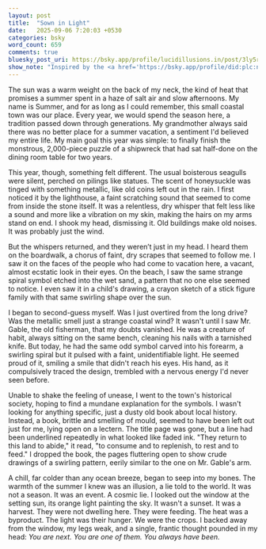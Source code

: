 ```yaml
---
layout: post
title:  "Sown in Light"
date:   2025-09-06 7:20:03 +0530
categories: bsky
word_count: 659
comments: true
bluesky_post_uri: https://bsky.app/profile/lucidillusions.in/post/3ly5rpiphe22w
show_note: "Inspired by the <a href='https://bsky.app/profile/did:plc:ngskvfckmjjy7cbfmsa7u2io/feed/bsasf'>#BlueSkyArtShow</a>'s September 6th theme: <strong>Summer</strong>, this piece is my contribution."
---
```



The sun was a warm weight on the back of my neck, the kind of heat that promises a summer spent in a haze of salt air and slow afternoons. My name is Summer, and for as long as I could remember, this small coastal town was our place. Every year, we would spend the season here, a tradition passed down through generations. My grandmother always said there was no better place for a summer vacation, a sentiment I'd believed my entire life. My main goal this year was simple: to finally finish the monstrous, 2,000-piece puzzle of a shipwreck that had sat half-done on the dining room table for two years.

This year, though, something felt different. The usual boisterous seagulls were silent, perched on pilings like statues. The scent of honeysuckle was tinged with something metallic, like old coins left out in the rain. I first noticed it by the lighthouse, a faint scratching sound that seemed to come from inside the stone itself. It was a relentless, dry whisper that felt less like a sound and more like a vibration on my skin, making the hairs on my arms stand on end. I shook my head, dismissing it. Old buildings make old noises. It was probably just the wind.

But the whispers returned, and they weren’t just in my head. I heard them on the boardwalk, a chorus of faint, dry scrapes that seemed to follow me. I saw it on the faces of the people who had come to vacation here, a vacant, almost ecstatic look in their eyes. On the beach, I saw the same strange spiral symbol etched into the wet sand, a pattern that no one else seemed to notice. I even saw it in a child's drawing, a crayon sketch of a stick figure family with that same swirling shape over the sun.

I began to second-guess myself. Was I just overtired from the long drive? Was the metallic smell just a strange coastal wind? It wasn't until I saw Mr. Gable, the old fisherman, that my doubts vanished. He was a creature of habit, always sitting on the same bench, cleaning his nails with a tarnished knife. But today, he had the same odd symbol carved into his forearm, a swirling spiral but it pulsed with a faint, unidentifiable light. He seemed proud of it, smiling a smile that didn't reach his eyes. His hand, as it compulsively traced the design, trembled with a nervous energy I'd never seen before.

Unable to shake the feeling of unease, I went to the town's historical society, hoping to find a mundane explanation for the symbols. I wasn't looking for anything specific, just a dusty old book about local history. Instead, a book, brittle and smelling of mould, seemed to have been left out just for me, lying open on a lectern. The title page was gone, but a line had been underlined repeatedly in what looked like faded ink. "They return to this land to abide," it read, "to consume and to replenish, to rest and to feed." I dropped the book, the pages fluttering open to show crude drawings of a swirling pattern, eerily similar to the one on Mr. Gable's arm.

A chill, far colder than any ocean breeze, began to seep into my bones. The warmth of the summer I knew was an illusion, a lie told to the world. It was not a season. It was an event. A cosmic lie. I looked out the window at the setting sun, its orange light painting the sky. It wasn't a sunset. It was a harvest. They were not dwelling here. They were feeding. The heat was a byproduct. The light was their hunger. We were the crops. I backed away from the window, my legs weak, and a single, frantic thought pounded in my head: *You are next. You are one of them. You always have been.*
